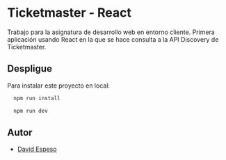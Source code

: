 # Ticketmaster - React

Trabajo para la asignatura de desarrollo web en entorno cliente. Primera aplicación usando React en la que se hace consulta a la API Discovery de Ticketmaster. 


## Despligue

Para instalar este proyecto en local:

```bash
  npm run install
```
```bash
  npm run dev
```

## Autor

- [David Espeso](https://www.github.com/davidep09)

